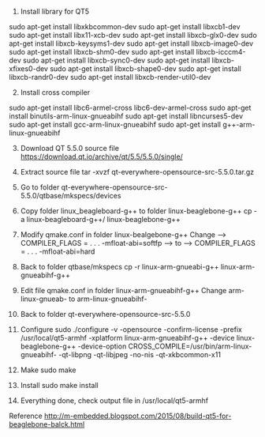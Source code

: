 1. Install library for QT5

sudo apt-get install libxkbcommon-dev
sudo apt-get install libxcb1-dev
sudo apt-get install libx11-xcb-dev
sudo apt-get install libxcb-glx0-dev
sudo apt-get install libxcb-keysyms1-dev
sudo apt-get install libxcb-image0-dev
sudo apt-get install libxcb-shm0-dev
sudo apt-get install libxcb-icccm4-dev
sudo apt-get install libxcb-sync0-dev
sudo apt-get install libxcb-xfixes0-dev
sudo apt-get install libxcb-shape0-dev
sudo apt-get install libxcb-randr0-dev
sudo apt-get install libxcb-render-util0-dev

2. Install cross compiler

sudo apt-get install libc6-armel-cross libc6-dev-armel-cross
sudo apt-get install binutils-arm-linux-gnueabihf
sudo apt-get install libncurses5-dev
sudo apt-get install gcc-arm-linux-gnueabihf
sudo apt-get install g++-arm-linux-gnueabihf

3. Download QT 5.5.0 source file
https://download.qt.io/archive/qt/5.5/5.5.0/single/

4. Extract source file
tar -xvzf qt-everywhere-opensource-src-5.5.0.tar.gz

5. Go to folder
qt-everywhere-opensource-src-5.5.0/qtbase/mkspecs/devices

6. Copy folder linux_beagleboard-g++ to folder linux-beaglebone-g++
cp -a linux-beagleboard-g++/ linux-beaglebone-g++

7. Modify qmake.conf in folder linux-bealgebone-g++
Change
--> COMPILER_FLAGS = . . . -mfloat-abi=softfp
--> to
--> COMPILER_FLAGS = . . . -mfloat-abi=hard

8. Back to folder qtbase/mkspecs
cp -r linux-arm-gnueabi-g++ linux-arm-gnueabihf-g++

9. Edit file qmake.conf in folder linux-arm-gnueabihf-g++
Change arm-linux-gnueab- to arm-linux-gnueabihf- 

10. Back to folder
qt-everywhere-opensource-src-5.5.0

11. Configure
sudo ./configure -v -opensource -confirm-license -prefix  /usr/local/qt5-armhf -xplatform linux-arm-gnueabihf-g++ -device linux-beaglebone-g++ -device-option CROSS_COMPILE=/usr/bin/arm-linux-gnueabihf- -qt-libpng -qt-libjpeg -no-nis -qt-xkbcommon-x11

12. Make
sudo make

13. Install
sudo make install

14. Everything done, check output file in /usr/local/qt5-armhf

Reference http://m-embedded.blogspot.com/2015/08/build-qt5-for-beaglebone-balck.html




